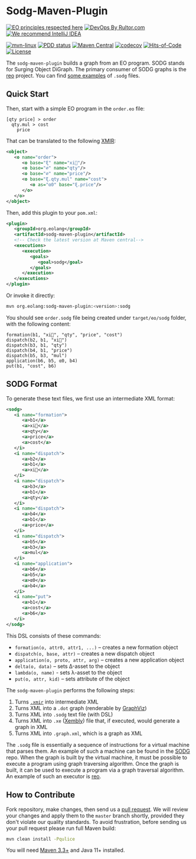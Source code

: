 # Sodg-Maven-Plugin

[![EO principles respected here](https://www.elegantobjects.org/badge.svg)](https://www.elegantobjects.org)
[![DevOps By Rultor.com](https://www.rultor.com/b/objectionary/sodg-maven-plugin)](https://www.rultor.com/p/objectionary/sodg-maven-plugin)
[![We recommend IntelliJ IDEA](https://www.elegantobjects.org/intellij-idea.svg)](https://www.jetbrains.com/idea/)

[![mvn-linux](https://github.com/objectionary/sodg-maven-plugin/actions/workflows/mvn.yml/badge.svg)](https://github.com/objectionary/sodg-maven-plugin/actions/workflows/mvn.yml)
[![PDD status](https://www.0pdd.com/svg?name=objectionary/sodg-maven-plugin)](https://www.0pdd.com/p?name=objectionary/sodg-maven-plugin)
[![Maven Central](https://img.shields.io/maven-central/v/org.eolang/sodg-maven-plugin.svg)](https://maven-badges.herokuapp.com/maven-central/org.eolang/sodg-maven-plugin)
[![codecov](https://codecov.io/gh/objectionary/sodg-maven-plugin/branch/master/graph/badge.svg)](https://codecov.io/gh/objectionary/sodg-maven-plugin)
[![Hits-of-Code](https://hitsofcode.com/github/objectionary/sodg-maven-plugin)](https://hitsofcode.com/view/github/objectionary/sodg-maven-plugin)
[![License](https://img.shields.io/badge/license-MIT-green.svg)](https://github.com/objectionary/sodg-maven-plugin/blob/master/LICENSE.txt)

The `sodg-maven-plugin` builds a graph from an EO program.
SODG stands for Surging Object DiGraph. The primary consumer of SODG graphs is
the [reo] project. You can find [some examples][reo-tests] of `.sodg` files.

## Quick Start

Then, start with a simple EO program in the `order.eo` file:

```eo
[qty price] > order
  qty.mul > cost
    price
```

That can be translated to the following [XMIR][XMIR guide]:

```xml
<object>
   <o name="order">
      <o base="ξ" name="xi🌵"/>
      <o base="∅" name="qty"/>
      <o base="∅" name="price"/>
      <o base="ξ.qty.mul" name="cost">
         <o as="α0" base="ξ.price"/>
      </o>
   </o>
</object>
```

Then, add this plugin to your `pom.xml`:

```xml
<plugin>
   <groupId>org.eolang</groupId>
   <artifactId>sodg-maven-plugin</artifactId>
   <!-- Check the latest version at Maven central-->
   <executions>
      <execution>
         <goals>
            <goal>sodg</goal>
         </goals>
      </execution>
   </executions>
</plugin>
```

Or invoke it directly:

```bash
mvn org.eolang:sodg-maven-plugin:<version>:sodg
```

You should see `order.sodg` file being created under `target/eo/sodg` folder,
with the following content:

```sodg
formation(b1, "xi🌵", "qty", "price", "cost")
dispatch(b2, b1, "xi🌵")
dispatch(b3, b1, "qty")
dispatch(b4, b1, "price")
dispatch(b5, b3, "mul")
application(b6, b5, α0, b4)
put(b1, "cost", b6)
```

## SODG Format

To generate these text files, we first use an intermediate XML format:

```xml
<sodg>
   <i name="formation">
      <a>b1</a>
      <a>xi🌵</a>
      <a>qty</a>
      <a>price</a>
      <a>cost</a>
   </i>
   <i name="dispatch">
      <a>b2</a>
      <a>b1</a>
      <a>xi🌵</a>
   </i>
   <i name="dispatch">
      <a>b3</a>
      <a>b1</a>
      <a>qty</a>
   </i>
   <i name="dispatch">
      <a>b4</a>
      <a>b1</a>
      <a>price</a>
   </i>
   <i name="dispatch">
      <a>b5</a>
      <a>b3</a>
      <a>mul</a>
   </i>
   <i name="application">
      <a>b6</a>
      <a>b5</a>
      <a>α0</a>
      <a>b4</a>
   </i>
   <i name="put">
      <a>b1</a>
      <a>cost</a>
      <a>b6</a>
   </i>
</sodg>
```

This DSL consists of these commands:

* `formation(o, attr0, attr1, ...)` – creates a new formation object
* `dispatch(o, base, attr)` – creates a new dispatch object
* `application(o, proto, attr, arg)` – creates a new application object
* `delta(o, data)` – sets Δ-asset to the object
* `lambda(o, name)` - sets λ-asset to the object
* `put(o, attr, kid)` – sets attribute of the object

The `sodg-maven-plugin` performs the following steps:

1. Turns [`.xmir`][XMIR guide] into
   intermediate XML
2. Turns XML into a `.dot` graph (renderable
   by [GraphViz])
3. Turns XML into `.sodg` text file (with DSL)
4. Turns XML into `.xe` ([Xembly]) file that, if
   executed, would generate a graph in
   XML
5. Turns XML into `.graph.xml`, which is a graph as XML

The `.sodg` file is essentially a sequence of instructions for a virtual machine
that parses them. An example of such a machine can be found in the [SODG] repo.
When the graph is built by the virtual machine, it must be possible to execute
a program using graph traversing algorithm. Once the graph is built, it can be
used to execute a program via a graph traversal algorithm. An example of such
an executor is [reo].

## How to Contribute

Fork repository, make changes, then send us
a [pull request](https://www.yegor256.com/2014/04/15/github-guidelines.html).
We will review your changes and apply them to the `master` branch shortly,
provided they don't violate our quality standards. To avoid frustration,
before sending us your pull request please run full Maven build:

```bash
mvn clean install -Pqulice
```

You will need [Maven 3.3+](https://maven.apache.org) and Java 11+ installed.

[SODG]: https://github.com/objectionary/sodg
[reo]: https://github.com/objectionary/reo
[Xembly]: https://www.xembly.org
[GraphViz]: https://graphviz.org
[XMIR guide]: https://news.eolang.org/2022-11-25-xmir-guide.html
[reo-tests]: https://github.com/objectionary/reo/tree/master/quick-tests
